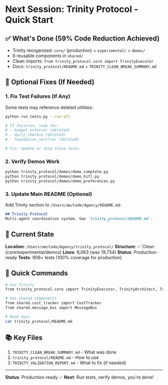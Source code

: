 # Next Session: Trinity Protocol - Quick Start

## ✅ What's Done (59% Code Reduction Achieved)

- Trinity reorganized: `core/` (production) + `experimental/` + `demos/`
- 6 reusable components in `shared/`
- Clean imports: `from trinity_protocol.core import TrinityExecutor`
- Docs: `trinity_protocol/README.md` + `TRINITY_CLEAN_BREAK_SUMMARY.md`

## 🔧 Optional Fixes (If Needed)

### 1. Fix Test Failures (If Any)
Some tests may reference deleted utilities:
```bash
python run_tests.py --run-all

# If failures, look for:
# - budget_enforcer (deleted)
# - daily_checkin (deleted)
# - foundation_verifier (deleted)

# Fix: Update or skip those tests
```

### 2. Verify Demos Work
```bash
python trinity_protocol/demos/demo_complete.py
python trinity_protocol/demos/demo_hitl.py
python trinity_protocol/demos/demo_preferences.py
```

### 3. Update Main README (Optional)
Add Trinity section to `/Users/am/Code/Agency/README.md`:
```markdown
## Trinity Protocol
Multi-agent coordination system. See `trinity_protocol/README.md`.
```

## 📍 Current State

**Location**: `/Users/am/Code/Agency/trinity_protocol/`
**Structure**: ✅ Clean (core/experimental/demos)
**Lines**: 8,063 (was 19,734)
**Status**: Production-ready
**Tests**: 906+ tests (100% coverage for production)

## 🎯 Quick Commands

```bash
# Use Trinity
from trinity_protocol.core import TrinityExecutor, TrinityArchitect, TrinityWitness

# Use shared components
from shared.cost_tracker import CostTracker
from shared.message_bus import MessageBus

# Read docs
cat trinity_protocol/README.md
```

## 📚 Key Files

1. `TRINITY_CLEAN_BREAK_SUMMARY.md` - What was done
2. `trinity_protocol/README.md` - How to use
3. `TRINITY_VALIDATION_REPORT.md` - What to fix (if needed)

---

**Status**: Production-ready ✅
**Next**: Run tests, verify demos, you're done!
